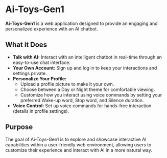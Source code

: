 # Ai-Toys-Gen1

**Ai-Toys-Gen1** is a web application designed to provide an engaging and personalized experience with an AI chatbot.

## What it Does

*   **Talk with AI:** Interact with an intelligent chatbot in real-time through an easy-to-use chat interface.
*   **Your Own Account:** Sign up and log in to keep your interactions and settings private.
*   **Personalize Your Profile:**
    *   Upload a profile picture to make it your own.
    *   Choose between a Day or Night theme for comfortable viewing.
    *   Customize how you interact using voice commands by setting your preferred Wake-up word, Stop word, and Silence duration.
*   **Voice Control:** Set up voice commands for hands-free interaction (details in profile settings).

## Purpose

The goal of Ai-Toys-Gen1 is to explore and showcase interactive AI capabilities within a user-friendly web environment, allowing users to customize their experience and interact with AI in a more natural way.
